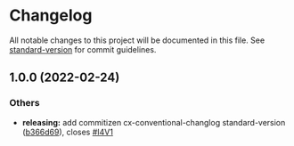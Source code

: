 # Changelog

All notable changes to this project will be documented in this file. See [standard-version](https://github.com/conventional-changelog/standard-version) for commit guidelines.

## 1.0.0 (2022-02-24)


### Others

* **releasing:** add commitizen cx-conventional-changlog standard-version ([b366d69](https://gitee.com/Zerounary/code-crates/commit/b366d692c63e7ed4e704c94e986d7f3378b4a019)), closes [#I4V1](https://gitee.com/Zerounary/code-crates/issues/I4V1)
